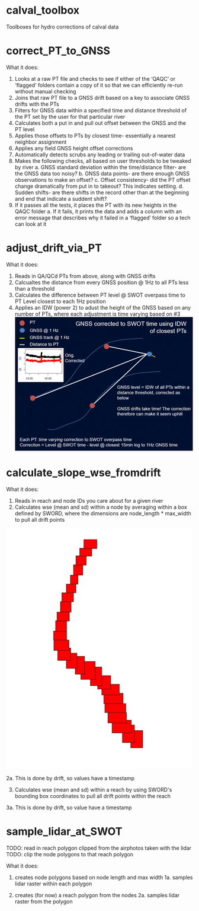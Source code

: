 # calval_toolbox
Toolboxes for hydro corrections of calval data

# correct_PT_to_GNSS

What it does:

1.	Looks at a raw PT file and checks to see if either of the ‘QAQC’ or ‘flagged’ folders contain a copy of it so that we can efficiently re-run without manual checking
2.	Joins that raw PT file to a GNSS drift based on a key to associate GNSS drifts with the PTs
3.	Filters for GNSS data within a specified time and distance threshold  of the PT set by the user for that particular river
4.	Calculates both a put in and pull out offset between the GNSS and the PT level
5.	Applies those offsets to PTs by closest time- essentially a nearest neighbor assignment
6.	Applies any field GNSS height offset corrections
7.	Automatically detects scrubs any leading or trailing out-of-water data
8.	Makes the following checks, all based on user thresholds to be tweaked by river
a.	GNSS standard deviation within the time/distance filter- are the GNSS data too noisy?
b.	GNSS data points- are there enough GNSS observations to make an offset?
c.	Offset consistency- did the PT offset change dramatically from put in to takeout? This indicates settling.
d.	Sudden shifts- are there shifts in the record other than at the beginning and end that indicate a suddent shift?
9.	If it passes all the tests, it places the PT with its new heights in the QAQC folder
a.	If it fails, it prints the data and adds a column with an error message that describes why it failed in a ‘flagged’ folder so a tech can look at it


# adjust_drift_via_PT

What it does:

1. Reads in QA/QCd PTs from above, along with GNSS drifts
2. Calcualtes the distance from every GNSS position @ 1Hz to all PTs less than a threshold
3. Calculates the difference between PT level @ SWOT overpass time to PT Level closest to each 1Hz position
4. Applies an IDW (power 2) to adust the height of the GNSS based on any number of PTs, where each adjustment is time varying based on #3
![alt text](https://github.com/cjgleason/calval_toolbox/blob/main/idw.gif?raw=true)

# calculate_slope_wse_fromdrift

What it does:

1. Reads in reach and node IDs you care about for a given river
2. Calculates wse (mean and sd) within a node by averaging within a box defined by SWORD, where the dimensions are node_length * max_width to pull all drift points

![alt text](https://github.com/cjgleason/calval_toolbox/blob/main/examplenodeboxes.JPG?raw=true)

2a. This is done by drift, so values have a timestamp

3. Calculates wse (mean and sd) within a reach by using SWORD's bounding box coordinates to pull all drift points within the reach

3a. This is done by drift, so value have a timestamp

# sample_lidar_at_SWOT

TODO: read in reach polygon clipped from the airphotos taken with the lidar
TODO: clip the node polygons to that reach polygon

What it does:
1. creates node polygons based on node length and max width
1a. samples lidar raster within each polygon

2. creates (for now) a reach polygon from the nodes
2a. samples lidar raster from the polygon


